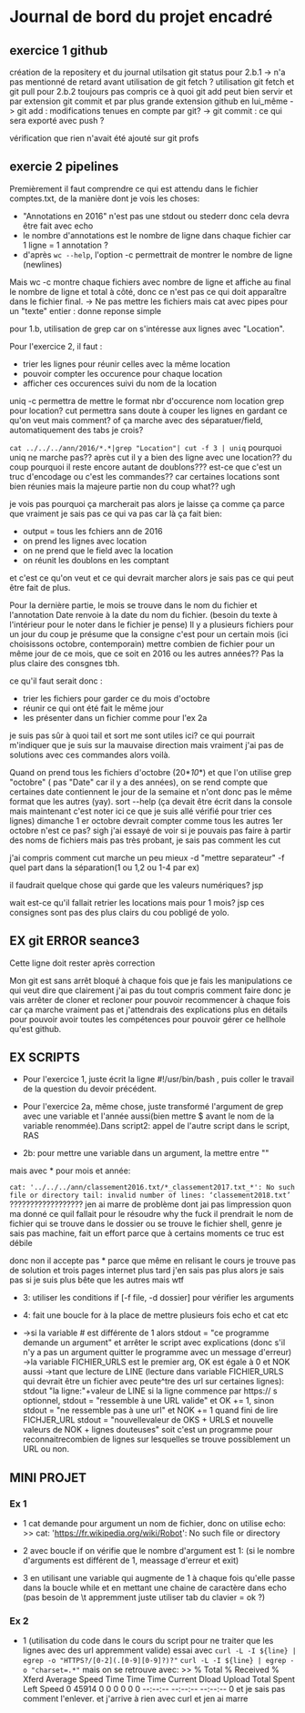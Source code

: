 # Journal de bord du projet encadré

## exercice 1 github
création de la repositery et du journal
utilsation git status pour 2.b.1
-> n'a pas mentionné de retard avant utilisation de git fetch ?
utilisation git fetch et git pull pour 2.b.2
toujours pas compris ce à quoi git add peut bien servir et par extension git commit et par plus grande extension github en lui_même
-> git add : modifications tenues en compte par git?
-> git commit : ce qui sera exporté avec push ?

vérification que rien n'avait été ajouté sur git profs

## exercie 2 pipelines

Premièrement il faut comprendre ce qui est attendu dans le fichier comptes.txt, de la manière dont je vois les choses:

- "Annotations en 2016" n'est pas une stdout ou stederr donc cela devra être fait avec echo
- le nombre d'annotations est le nombre de ligne dans chaque fichier car 1 ligne = 1 annotation ?
- d'après `wc --help`, l'option -c permettrait de montrer le nombre de ligne (newlines)

Mais wc -c montre chaque fichiers avec nombre de ligne et affiche au final le nombre de ligne et total à côté, donc ce n'est pas ce qui doit apparaître dans le fichier final. -> Ne pas mettre les fichiers mais cat avec pipes pour un "texte" entier : donne reponse simple

pour 1.b, utilisation de grep car on s'intéresse aux lignes avec "Location".

Pour l'exercice 2, il faut :

- trier les lignes pour réunir celles avec la même location
- pouvoir compter les occurence pour chaque location
- afficher ces occurences suivi du nom de la location

uniq -c permettra de mettre le format nbr d'occurence nom location
grep pour location?
cut permettra sans doute à couper les lignes en gardant ce qu'on veut mais comment? of ça marche avec des séparatuer/field, automatiquement des tabs je crois?

`cat ../../../ann/2016/*.*|grep "Location"| cut -f 3 | uniq`
pourquoi uniq ne marche pas?? après cut il y a bien des ligne avec une location?? du coup pourquoi il reste encore autant de doublons??? est-ce que c'est un truc d'encodage ou c'est les commandes?? car certaines locations sont bien réunies mais la majeure partie non du coup what?? ugh

je vois pas pourquoi ça marcherait pas alors je laisse ça comme ça parce que vraiment je sais pas ce qui va pas car là ça fait bien:
- output = tous les fchiers ann de 2016
- on prend les lignes avec location
- on ne prend que le field avec la location
- on réunit les doublons en les comptant

et c'est ce qu'on veut et ce qui devrait marcher alors je sais pas ce qui peut être fait de plus.

Pour la dernière partie, le mois se trouve dans le nom du fichier et l'annotation Date renvoie à la date du nom du fichier. (besoin du texte à l'intérieur pour le noter dans le fichier je pense)
Il y a plusieurs fichiers pour un jour du coup je présume que la consigne c'est pour un certain mois (ici choisissons octobre, contemporain) mettre combien de fichier pour un même jour de ce mois, que ce soit en 2016 ou les autres années?? Pas la plus claire des consgnes tbh.

ce qu'il faut serait donc :

- trier les fichiers pour garder ce du mois d'octobre
- réunir ce qui ont été fait le même jour
- les présenter dans un fichier comme pour l'ex 2a

je suis pas sûr à quoi tail et sort me sont utiles ici? ce qui pourrait m'indiquer que je suis sur la mauvaise direction mais vraiment j'ai pas de solutions avec ces commandes alors voilà.

Quand on prend tous les fichiers d'octobre (20\*_10_\*) et que l'on utilise grep "octobre" ( pas "Date" car il y a des années), on se rend compte que certaines date contiennent le jour de la semaine et n'ont donc pas le même format que les autres (yay). sort --help (ça devait être écrit dans la console mais maintenant c'est noter ici ce que je suis allé vérifié pour trier ces lignes)
dimanche 1 er octobre devrait compter comme tous les autres 1er octobre n'est ce pas? sigh
j'ai essayé de voir si je pouvais pas faire à partir des noms de fichiers mais pas très probant, je sais pas comment les cut

j'ai compris comment cut marche un peu mieux -d "mettre separateur" -f quel part dans la séparation(1 ou 1,2 ou 1-4 par ex)

il faudrait quelque chose qui garde que les valeurs numériques? jsp

wait est-ce qu'il fallait retrier les locations mais pour 1 mois? jsp ces consignes sont pas des plus clairs du cou pobligé de yolo.

## EX git ERROR seance3

Cette ligne doit rester après correction

Mon git est sans arrêt bloqué à chaque fois que je fais les manipulations ce qui veut dire que clairement j'ai pas du tout compris comment faire donc je vais arrêter de cloner et recloner pour pouvoir recommencer à chaque fois car ça marche vraiment pas et j'attendrais des explications plus en détails pour pouvoir avoir toutes les compétences pour pouvoir gérer ce hellhole qu'est github.

## EX SCRIPTS

- Pour l'exercice 1, juste écrit la ligne #!/usr/bin/bash , puis coller le travail de la question du devoir précédent.

- Pour l'exercice 2a, même chose, juste transformé l'argument de grep avec une variable et l'année aussi(bien mettre $ avant le nom de la variable renommée).Dans script2: appel de l'autre script dans le script, RAS

- 2b: pour mettre une variable dans un argument, la mettre entre ""

mais avec * pour mois et année:

`cat: '../../../ann/classement2016.txt/*_classement2017.txt_*': No such file or directory
tail: invalid number of lines: ‘classement2018.txt’` ?????????????????? jen ai marre de problème dont jai pas limpression quon ma donné ce quil fallait pour le résoudre
why the fuck il prendrait le nom de fichier qui se trouve dans le dossier ou se trouve le fichier shell, genre je sais pas machine, fait un effort parce que à certains moments ce truc est débile

donc non il accepte pas * parce que même en relisant le cours je trouve pas de solution et trois pages internet plus tard j'en sais pas plus alors je sais pas si je suis plus bête que les autres mais wtf

- 3: utiliser les conditions if [-f file, -d dossier] pour vérifier les arguments

- 4: fait une boucle for à la place de mettre plusieurs fois echo et cat etc

- ->si la variable # est différente de 1 alors stdout = "ce programme demande un argument" et arrêter le script avec explications (donc s'il n'y a pas un argument quitter le programme avec un message d'erreur)
->la variable FICHIER_URLS est le premier arg, OK est égale à 0 et NOK aussi
->tant que lecture de LINE (lecture dans variable FICHIER_URLS qui devrait être un fichier avec peute^tre des url sur certaines lignes):
stdout "la ligne:"+valeur de LINE
si la ligne commence par https:// s optionnel, stdout = "ressemble à une URL valide" et OK += 1, sinon stdout = "ne ressemble pas à une url" et NOK += 1
quand fini de lire FICHJER_URL stdout = "nouvellevaleur de OKS + URLS et nouvelle valeurs de NOK + lignes douteuses"
soit c'est un programme pour reconnaitrecombien de lignes sur lesquelles se trouve possiblement un URL ou non.

## MINI PROJET

### Ex 1
- 1 cat demande pour argument un nom de fichier, donc on utilise echo:
\>> cat: 'https://fr.wikipedia.org/wiki/Robot': No such file or directory

- 2 avec boucle if on vérifie que le nombre d'argument est 1: (si le nombre d'arguments est différent de 1, meassage d'erreur et exit)

- 3 en utilisant une variable qui augmente de 1 à chaque fois qu'elle passe dans la boucle while et en mettant une chaine de caractère dans echo (pas besoin de \t appremment juste utiliser tab du clavier = ok ?)

### Ex 2

- 1 (utilisation du code dans le cours du script pour ne traiter que les lignes avec des url appremment valide)
essai avec  `curl -L -I ${line} | egrep -o "HTTPS?/[0-2](.[0-9][0-9]?)?"`
            `curl -L -I ${line} | egrep -o "charset=.*"`
    mais on se retrouve avec:
\>>   % Total    % Received % Xferd  Average Speed   Time    Time     Time  Current
                                 Dload  Upload   Total   Spent    Left  Speed
  0 45914    0     0    0     0      0      0 --:--:-- --:--:-- --:--:--     0
et je sais pas comment l'enlever. et j'arrive à rien avec curl et jen ai marre



